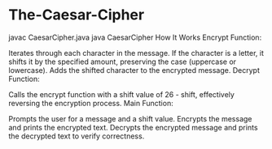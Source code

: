 # The-Caesar-Cipher
javac CaesarCipher.java
java CaesarCipher
How It Works
Encrypt Function:

Iterates through each character in the message.
If the character is a letter, it shifts it by the specified amount, preserving the case (uppercase or lowercase).
Adds the shifted character to the encrypted message.
Decrypt Function:

Calls the encrypt function with a shift value of 26 - shift, effectively reversing the encryption process.
Main Function:

Prompts the user for a message and a shift value.
Encrypts the message and prints the encrypted text.
Decrypts the encrypted message and prints the decrypted text to verify correctness.
